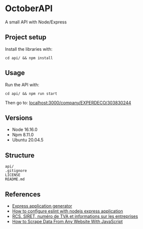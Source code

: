 # OctoberAPI

A small API with Node/Express

## Project setup

Install the libraries with:

```
cd api/ && npm install
```

## Usage

Run the API with:

```
cd api/ && npm run start
```

Then go to: [localhost:3000/company/EXPERDECO/303830244](localhost:3000/company/EXPERDECO/303830244)

## Versions

* Node 16.16.0
* Npm 8.11.0
* Ubuntu 20.04.5

## Structure

```
api/
.gitignore
LICENSE
README.md
```

## References

* [Express application generator](https://expressjs.com/en/starter/generator.html/)
* [How to configure eslint with nodejs express application](https://stackoverflow.com/questions/46562730/how-to-configure-eslint-with-nodejs-express-application/)
* [RCS, SIRET, numéro de TVA et informations sur les entreprises](https://www.verif.com/societe/)
* [How to Scrape Data From Any Website With JavaScript](https://hackernoon.com/how-to-build-a-web-scraper-with-nodejs)
